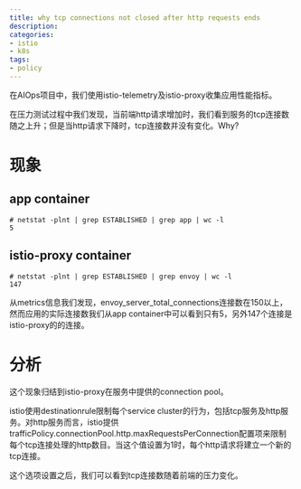 ```yaml
---
title: why tcp connections not closed after http requests ends 
description: 
categories:
- istio
- k8s
tags:
- policy
---
```


在AIOps项目中，我们使用istio-telemetry及istio-proxy收集应用性能指标。

在压力测试过程中我们发现，当前端http请求增加时，我们看到服务的tcp连接数随之上升；但是当http请求下降时，tcp连接数并没有变化。Why?

# 现象

## app container
```
# netstat -plnt | grep ESTABLISHED | grep app | wc -l
5
```

## istio-proxy container
```
# netstat -plnt | grep ESTABLISHED | grep envoy | wc -l
147
```

从metrics信息我们发现，envoy_server_total_connections连接数在150以上，然而应用的实际连接数我们从app container中可以看到只有5，另外147个连接是istio-proxy的的连接。

# 分析
这个现象归结到istio-proxy在服务中提供的connection pool。

istio使用destinationrule限制每个service cluster的行为，包括tcp服务及http服务。对http服务而言，istio提供trafficPolicy.connectionPool.http.maxRequestsPerConnection配置项来限制每个tcp连接处理的http数目。当这个值设置为1时，每个http请求将建立一个新的tcp连接。

这个选项设置之后，我们可以看到tcp连接数随着前端的压力变化。